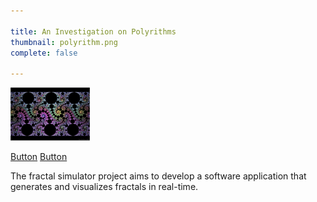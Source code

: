 ```yaml
---

title: An Investigation on Polyrithms
thumbnail: polyrithm.png
complete: false

---
```


![fractals](./thumbnails/fractal.png)

<div>
    <a name="" id="" class="btn btn-primary" href="#" role="button">Button</a>
    <a name="" id="" class="btn btn-primary" href="#" role="button">Button</a>
</div>

The fractal simulator project aims to develop a software application that generates and visualizes fractals in real-time.